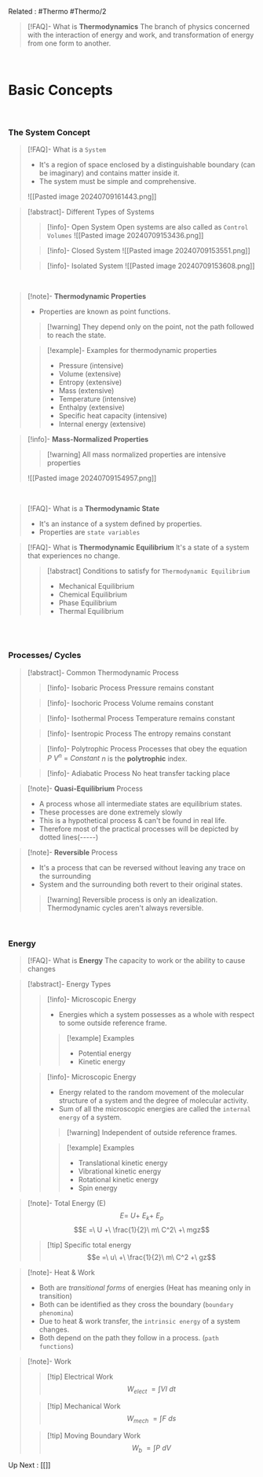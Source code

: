 Related : #Thermo #Thermo/2

>[!FAQ]- What is **Thermodynamics**
>The branch of physics concerned with the interaction of energy and work, and transformation of energy from one form to another.

<br>

# Basic Concepts

<br>

### The System Concept

>[!FAQ]- What is a `System`
>- It's a region of space enclosed by a distinguishable boundary (can be imaginary) and contains matter inside it. 
>- The system must be simple and comprehensive.
>
>![[Pasted image 20240709161443.png]]

>[!abstract]- Different Types of Systems
>>[!info]- Open System
>>Open systems are also called as `Control Volumes`
>>![[Pasted image 20240709153436.png]]
>
>>[!info]- Closed System
>>![[Pasted image 20240709153551.png]]
>
>>[!info]- Isolated System
>>![[Pasted image 20240709153608.png]]

<br>

>[!note]- **Thermodynamic Properties**
>- Properties are known as point functions.
>>[!warning] They depend only on the point, not the path followed to reach the state.
>
>>[!example]- Examples for thermodynamic properties
>>- Pressure                       (intensive)
>>- Volume                        (extensive)
>>- Entropy                        (extensive)
>>- Mass                            (extensive)
>>- Temperature                (intensive)
>>- Enthalpy                      (extensive)
>>- Specific heat capacity (intensive)
>>- Internal energy           (extensive)

>[!info]- **Mass-Normalized Properties**
>>[!warning] All mass normalized properties are intensive properties
>
>![[Pasted image 20240709154957.png]]

<br>

>[!FAQ]- What is a **Thermodynamic State**
>- It's an instance of a system defined by properties.
>- Properties are `state variables`

>[!FAQ]- What is **Thermodynamic Equilibrium**
>It's a state of a system that experiences no change.
>>[!abstract] Conditions to satisfy for `Thermodynamic Equilibrium`
>>- Mechanical Equilibrium
>>- Chemical Equilibrium
>>- Phase Equilibrium
>>- Thermal Equilibrium

<br>
<br>

### Processes/ Cycles
>[!abstract]- Common Thermodynamic Process
>>[!info]- Isobaric Process
>>Pressure remains constant
>
>>[!info]- Isochoric Process
>>Volume remains constant
>>
>
>>[!info]- Isothermal Process
>>Temperature remains constant
>
>>[!info]- Isentropic Process
>>The entropy remains constant
>
>>[!info]- Polytrophic Process
>> Processes that obey the equation $P\ V^n\ =\ Constant$ 
>> *n* is the **polytrophic** index.
>
>>[!info]- Adiabatic Process
>>No heat transfer tacking place
>

>[!note]- **Quasi-Equilibrium** Process
>- A process whose all intermediate states are equilibrium states.
>- These processes are done extremely slowly
>- This is a hypothetical process & can't be found in real life.
>- Therefore most of the practical processes will be depicted by dotted lines(-----)

>[!note]- **Reversible** Process
>- It's a process that can be reversed without leaving any trace on the surrounding
>- System and the surrounding both revert to their original states.
>>[!warning] Reversible process is only an idealization. Thermodynamic cycles aren't always reversible. 

<br>

### Energy
>[!FAQ]- What is **Energy**
>The capacity to work or the ability to cause changes

>[!abstract]- Energy Types
>>[!info]- Microscopic Energy
>>- Energies which a system possesses as a whole with respect to some outside reference frame.
>>>[!example] Examples
>>>- Potential energy
>>>- Kinetic energy
>
>>[!info]- Microscopic Energy
>>- Energy related to the random movement of the molecular structure of a system and the degree of molecular activity.
>>- Sum of all the microscopic energies are called the `internal energy` of a system.
>>>[!warning] Independent of outside reference frames.
>>
>>>[!example] Examples
>>>- Translational kinetic energy
>>>- Vibrational kinetic energy
>>>- Rotational kinetic energy
>>>- Spin energy

>[!note]- Total Energy (E)
>$$E =\ U +\ E_k +\ E_p$$
>$$E =\ U +\ \frac{1}{2}\ m\ C^2\ +\ mgz$$
>>[!tip] Specific total energy
>>$$e =\ u\ +\ \frac{1}{2}\ m\ C^2 +\ gz$$

>[!note]- Heat & Work
>- Both are *transitional forms* of energies (Heat has meaning only in transition)
>- Both can be identified as they cross the boundary (`boundary phenomina`)
>- Due to heat & work transfer, the `intrinsic energy` of a system changes.
>- Both depend on the path they follow in a process. (`path functions`)

>[!note]- Work
>>[!tip] Electrical Work
>>$$W_{elect}\ = \int {V I}\ dt$$
>
>>[!tip] Mechanical Work
>>$$W_{mech}\ = \int {F}\ ds$$
>
>>[!tip] Moving Boundary Work
>>$$W_b\ = \int{P}\ dV$$

Up Next : [[]]